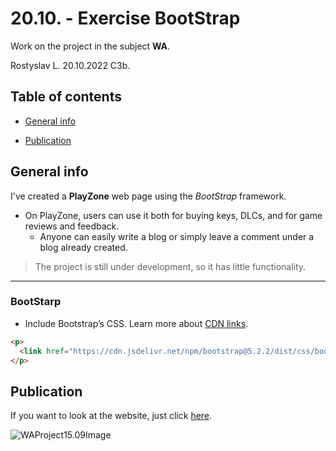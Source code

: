 # 20.10. - Exercise BootStrap

Work on the project in the subject **WA**.

Rostyslav L. 20.10.2022 C3b.

## Table of contents

* [General info](#general-info)

* [Publication](#publication)

## General info

I've created a **PlayZone** web page using the *BootStrap* framework.

- On PlayZone, users can use it both for buying keys, DLCs, and for game reviews and feedback.
	- Anyone can easily write a blog or simply leave a comment under a blog already created.

> The project is still under development, so it has little functionality.

---

### BootStarp

- Include Bootstrap’s CSS. Learn more about [CDN links](https://getbootstrap.com/docs/5.2/getting-started/introduction/#cdn-links).
 
```html
<p>
  <link href="https://cdn.jsdelivr.net/npm/bootstrap@5.2.2/dist/css/bootstrap.min.css"  rel="stylesheet"  integrity="sha384-Zenh87qX5JnK2Jl0vWa8Ck2rdkQ2Bzep5IDxbcnCeuOxjzrPF/et3URy9Bv1WTRi"  crossorigin="anonymous">
</p>
```

## Publication

If you want to look at the website, just click [here](https://rostajecna.github.io/WAProject20.10/).

![WAProject15.09Image](https://repository-images.githubusercontent.com/555376210/958a12c9-df61-4809-8cd5-b3123cacac60)
